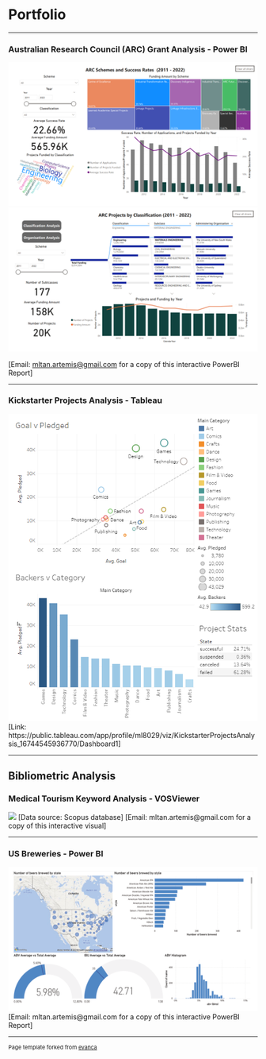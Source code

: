 # Portfolio
---
### Australian Research Council (ARC) Grant Analysis - Power BI

<img src="images/WYWMCapstone1.png?raw=true"/>
<img src="images/WYWMCapstone2.png?raw=true"/>

[Email: mltan.artemis@gmail.com for a copy of this interactive PowerBI Report]

---
### Kickstarter Projects Analysis - Tableau

<img src="images/KickStartProj.PNG?raw=true"/>
[Link: https://public.tableau.com/app/profile/ml8029/viz/KickstarterProjectsAnalysis_16744545936770/Dashboard1]

---
## Bibliometric Analysis
### Medical Tourism Keyword Analysis - VOSViewer
<img src="images/MedicalTourismVOSviewer.png?raw=true"/>
[Data source: Scopus database]
[Email: mltan.artemis@gmail.com for a copy of this interactive visual]

---

### US Breweries - Power BI
<img src="images/WYWMBeerPowerBI1024_1.png?raw=true"/>
[Email: mltan.artemis@gmail.com for a copy of this interactive PowerBI Report]

---
<p style="font-size:11px">Page template forked from <a href="https://github.com/evanca/quick-portfolio">evanca</a></p>
<!-- Remove above link if you don't want to attibute -->
